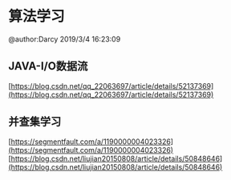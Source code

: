 # 算法学习
@author:Darcy
2019/3/4 16:23:09 

## JAVA-I/O数据流
[https://blog.csdn.net/qq_22063697/article/details/52137369](https://blog.csdn.net/qq_22063697/article/details/52137369)

## 并查集学习
[https://segmentfault.com/a/1190000004023326](https://segmentfault.com/a/1190000004023326)
[https://blog.csdn.net/liujian20150808/article/details/50848646](https://blog.csdn.net/liujian20150808/article/details/50848646)